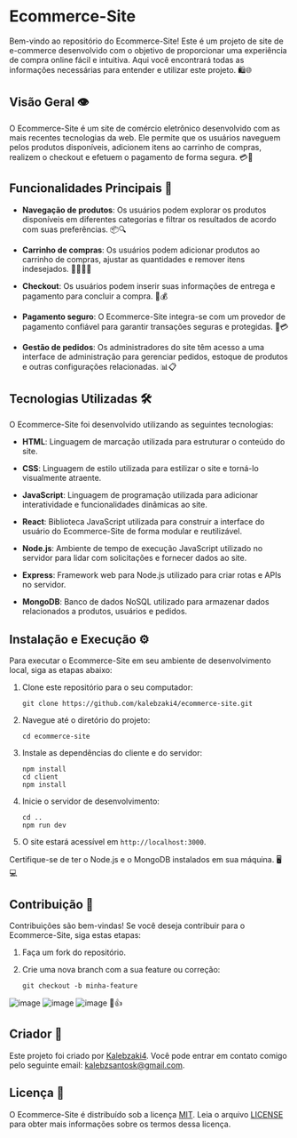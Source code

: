 # Ecommerce-Site

Bem-vindo ao repositório do Ecommerce-Site! Este é um projeto de site de e-commerce desenvolvido com o objetivo de proporcionar uma experiência de compra online fácil e intuitiva. Aqui você encontrará todas as informações necessárias para entender e utilizar este projeto. 🛍️🌐

## Visão Geral 👁️

O Ecommerce-Site é um site de comércio eletrônico desenvolvido com as mais recentes tecnologias da web. Ele permite que os usuários naveguem pelos produtos disponíveis, adicionem itens ao carrinho de compras, realizem o checkout e efetuem o pagamento de forma segura. 💳🛒

## Funcionalidades Principais 🚀

- **Navegação de produtos**: Os usuários podem explorar os produtos disponíveis em diferentes categorias e filtrar os resultados de acordo com suas preferências. 📦🔍

- **Carrinho de compras**: Os usuários podem adicionar produtos ao carrinho de compras, ajustar as quantidades e remover itens indesejados. 🛒➕➖❌

- **Checkout**: Os usuários podem inserir suas informações de entrega e pagamento para concluir a compra. 🚚💰

- **Pagamento seguro**: O Ecommerce-Site integra-se com um provedor de pagamento confiável para garantir transações seguras e protegidas. 🔐💳

- **Gestão de pedidos**: Os administradores do site têm acesso a uma interface de administração para gerenciar pedidos, estoque de produtos e outras configurações relacionadas. 📊📋

## Tecnologias Utilizadas 🛠️

O Ecommerce-Site foi desenvolvido utilizando as seguintes tecnologias:

- **HTML**: Linguagem de marcação utilizada para estruturar o conteúdo do site.

- **CSS**: Linguagem de estilo utilizada para estilizar o site e torná-lo visualmente atraente.

- **JavaScript**: Linguagem de programação utilizada para adicionar interatividade e funcionalidades dinâmicas ao site.

- **React**: Biblioteca JavaScript utilizada para construir a interface do usuário do Ecommerce-Site de forma modular e reutilizável.

- **Node.js**: Ambiente de tempo de execução JavaScript utilizado no servidor para lidar com solicitações e fornecer dados ao site.

- **Express**: Framework web para Node.js utilizado para criar rotas e APIs no servidor.

- **MongoDB**: Banco de dados NoSQL utilizado para armazenar dados relacionados a produtos, usuários e pedidos.

## Instalação e Execução ⚙️

Para executar o Ecommerce-Site em seu ambiente de desenvolvimento local, siga as etapas abaixo:

1. Clone este repositório para o seu computador:

   ```
   git clone https://github.com/kalebzaki4/ecommerce-site.git
   ```

2. Navegue até o diretório do projeto:

   ```
   cd ecommerce-site
   ```

3. Instale as dependências do cliente e do servidor:

   ```
   npm install
   cd client
   npm install
   ```

4. Inicie o servidor de desenvolvimento:

   ```
   cd ..
   npm run dev
   ```

5. O site estará acessível em `http://localhost:3000`.

Certifique-se de ter o Node.js e o MongoDB instalados em sua máquina. 🖥️💻

## Contribuição 🤝

Contribuições são bem-vindas! Se você deseja contribuir para o Ecommerce-Site, siga estas etapas:

1. Faça um fork do repositório.

2. Crie uma nova branch com a sua feature ou correção:

   ```
   git checkout -b minha-feature
   ```

![image](https://user-images.githubusercontent.com/109079500/200219111-37782aed-ed78-4185-ac13-320a8b6b931b.png)
![image](https://user-images.githubusercontent.com/109079500/200219144-4fe38a3d-2a82-470a-a646-c25e72bbb1d2.png)
![image](https://user-images.githubusercontent.com/109079500/200219173-df6df261-7702-4ec0-9190-5ad9b41e8177.png) 📸👍

## Criador 👤

Este projeto foi criado por [Kalebzaki4](https://github.com/Kalebzaki4). Você pode entrar em contato comigo pelo seguinte email: [kalebzsantosk@gmail.com](mailto:kalebzsantosk@gmail.com).

## Licença 📜

O Ecommerce-Site é distribuído sob a licença [MIT](LICENSE). Leia o arquivo [LICENSE](LICENSE) para obter mais informações sobre os termos dessa licença.
